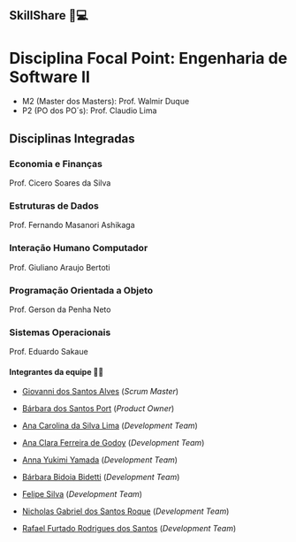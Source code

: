 ## SkillShare :brain::computer:	


# Disciplina Focal Point: Engenharia de Software II
* M2 (Master dos Masters): Prof. Walmir Duque
* P2 (PO dos PO´s): Prof. Claudio Lima

## Disciplinas Integradas

### Economia e Finanças
Prof. Cicero Soares da Silva

### Estruturas de Dados
Prof. Fernando Masanori Ashikaga

### Interação Humano Computador
Prof. Giuliano Araujo Bertoti

### Programação Orientada a Objeto
Prof. Gerson da Penha Neto

### Sistemas Operacionais
Prof. Eduardo Sakaue


#### Integrantes da equipe :girl::boy:

* [Giovanni dos Santos Alves](https://www.linkedin.com/in/giovanni-santos-546412154/) (*Scrum Master*)

* [Bárbara dos Santos Port](https://www.linkedin.com/in/b%C3%A1rbara-port-402158198/) (*Product Owner*)

* [Ana Carolina da Silva Lima](https://www.linkedin.com/in/ana-carolina-lima-099955136/) (*Development Team*)

* [Ana Clara Ferreira de Godoy](https://www.linkedin.com/in/ana-clara-godoy-2973381b2/) (*Development Team*)

* [Anna Yukimi Yamada](https://www.linkedin.com/in/anna-yukimi-yamada-6ba23b149/) (*Development Team*)

* [Bárbara Bidoia Bidetti](https://www.linkedin.com/in/barbara-bidetti-bb910a1b3/) (*Development Team*)

* [Felipe Silva](https://www.linkedin.com/in/felipe-silva-13b3b61a0/) (*Development Team*)

* [Nicholas Gabriel dos Santos Roque](https://www.linkedin.com/in/nicholas-gabriel-dos-santos-roque-9113511b2/) (*Development Team*)

* [Rafael Furtado Rodrigues dos Santos](https://www.linkedin.com/in/rafael-furtado-613a9712a/) (*Development Team*)
